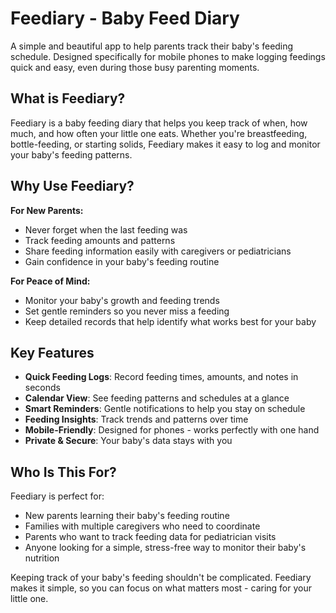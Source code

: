 # Feediary - Baby Feed Diary

A simple and beautiful app to help parents track their baby's feeding schedule. Designed specifically for mobile phones to make logging feedings quick and easy, even during those busy parenting moments.

## What is Feediary?

Feediary is a baby feeding diary that helps you keep track of when, how much, and how often your little one eats. Whether you're breastfeeding, bottle-feeding, or starting solids, Feediary makes it easy to log and monitor your baby's feeding patterns.

## Why Use Feediary?

**For New Parents:**
- Never forget when the last feeding was
- Track feeding amounts and patterns
- Share feeding information easily with caregivers or pediatricians
- Gain confidence in your baby's feeding routine

**For Peace of Mind:**
- Monitor your baby's growth and feeding trends
- Set gentle reminders so you never miss a feeding
- Keep detailed records that help identify what works best for your baby

## Key Features

- **Quick Feeding Logs**: Record feeding times, amounts, and notes in seconds
- **Calendar View**: See feeding patterns and schedules at a glance  
- **Smart Reminders**: Gentle notifications to help you stay on schedule
- **Feeding Insights**: Track trends and patterns over time
- **Mobile-Friendly**: Designed for phones - works perfectly with one hand
- **Private & Secure**: Your baby's data stays with you

## Who Is This For?

Feediary is perfect for:
- New parents learning their baby's feeding routine
- Families with multiple caregivers who need to coordinate
- Parents who want to track feeding data for pediatrician visits
- Anyone looking for a simple, stress-free way to monitor their baby's nutrition

Keeping track of your baby's feeding shouldn't be complicated. Feediary makes it simple, so you can focus on what matters most - caring for your little one.